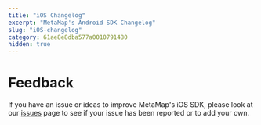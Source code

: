 ```yaml
---
title: "iOS Changelog"
excerpt: "MetaMap's Android SDK Changelog"
slug: "iOS-changelog"
category: 61ae8e8dba577a0010791480
hidden: true
---
```


# Feedback

If you have an issue or ideas to improve MetaMap's iOS SDK, please look at our [issues](https://github.com/GetMetaMap/metamap-ios-sdk/issues) page to see if your issue has been reported or to add your own.

<!-- Note to developers: copy/paste the template below for each version. Delete categories that don't apply the the release

# Version
###### Date
  
#### New Features
* <new feature>

#### Updated Features
* <changes in existing functionality>

#### Deprecated Features
* <soon-to-be removed features>

#### Removed Features
* <removed features>

#### Bug Fixes
* <bug fixes>

#### Security Vulnerabilities
* <known vulnerabilities>
-->
